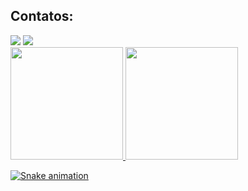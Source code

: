 ## Contatos:

<div>
<a href = "mailto:contato@seu-usuário-aqui"><img src="https://img.shields.io/badge/Gmail-D14836?style=for-the-badge&logo=gmail&logoColor=white" target="_blank"></a>
<a href="https://www.linkedin.com/in/" target="_blank"><img src="https://img.shields.io/badge/-LinkedIn-%230077B5?style=for-the-badge&logo=linkedin&logoColor=white" target="_blank"></a>   
</div>

<div>
<a href="https://github.com/Vitorsdl">
<img height="180em" src="https://github-readme-stats.vercel.app/api/top-langs/?Vitorsdl&layout=compact&langs_count=7&theme=dracula"/>
<img height="180em" src="https://github-readme-stats.vercel.app/api?Vitorsdl&show_icons=true&theme=dracula&include_all_commits=true&count_private=true"/>
</div>
  
![Snake animation](https://github.com/Vitorsdl/Vitorsdl/blob/output/github-contribution-grid-snake.svg)
